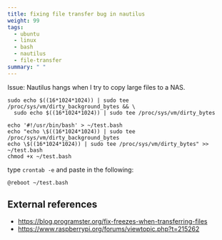 ```yaml
---
title: fixing file transfer bug in nautilus
weight: 99
tags: 
  - ubuntu
  - linux
  - bash
  - nautilus
  - file-transfer
summary: " "
---
```


Issue: Nautilus hangs when I try to copy large files to a NAS.


```
sudo echo $((16*1024*1024)) | sudo tee /proc/sys/vm/dirty_background_bytes && \
  sudo echo $((16*1024*1024)) | sudo tee /proc/sys/vm/dirty_bytes
```

```
echo '#!/usr/bin/bash' > ~/test.bash
echo "echo \$((16*1024*1024)) | sudo tee /proc/sys/vm/dirty_background_bytes
echo \$((16*1024*1024)) | sudo tee /proc/sys/vm/dirty_bytes" >> ~/test.bash
chmod +x ~/test.bash
```

type ```crontab -e``` and paste in the following:

```
@reboot ~/test.bash
```

## External references

* <https://blog.programster.org/fix-freezes-when-transferring-files>
* <https://www.raspberrypi.org/forums/viewtopic.php?t=215262>

